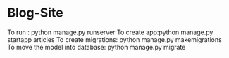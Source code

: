 # Blog-Site
To run : python manage.py runserver
To create app:python manage.py startapp articles
To create migrations: python manage.py makemigrations
To move the model into database: python manage.py migrate
